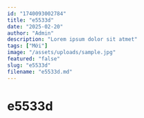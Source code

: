 ```yaml
---
id: "1740093002784"
title: "e5533d"
date: "2025-02-20"
author: "Admin"
description: "Lorem ipsum dolor sit atmet"
tags: ["Mới"]
image: "/assets/uploads/sample.jpg"
featured: "false"
slug: "e5533d"
filename: "e5533d.md"
---
```

# e5533d